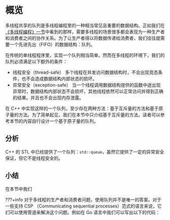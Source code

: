 # 概览

多线程共享的队列是多线程编程里的一种相当常见且重要的数据结构。正如我们在[《多线程编程》一节](https://liuhaohua.com/server-programming-guide/parallel/multi-threading/)中看到的那样，需要多线程的场景很多都会表现为一种生产者和消费者之间的协作关系。为了让生产者得以将数据传递给消费者，我们往往就需要一个先进先出（FIFO）的数据结构：队列。

在传统的单线程程序里，实现一个队列相当简单。然而在多线程的环境下，我们的队列必须满足以下额外的条件：

* 线程安全（thread-safe）
  多个线程在并发访问数据结构时，不会出现竞态条件，也不会造成数据结构内部状态的损坏。
* 异常安全（exception-safe）
  当一个线程调用数据结构提供的函数中途出现异常时，数据结构内部状态不会损坏，其他线程依然可以正常访问并得到正确的结果。并且也不会出现内存泄露。

在 C++ 中实现这样的一个队列，至少存在两种方法：基于互斥量的方法和基于原子量的方法。为了简单起见，我们在本节中只介绍基于互斥量的方法。读者可以参考本节的内容自行设计一个基于原子量的队列。

## 分析

C++ 的 STL 中已经提供了一个队列：`std::queue`，虽然它提供了一定的异常安全保证，但它不是线程安全的。


## 小结

在本节中我们

???+info
    对于多线程的生产者和消费者问题，使用队列并不是唯一的答案。对于一些支持 CSP （Communicating sequential processes）范式的语言来说，它们可以使用管道来解决这个问题。例如在 Go 语言中我们可以写出以下的代码：
